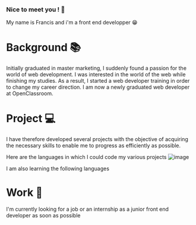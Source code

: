 ### Nice to meet you ! 👋

My name is Francis and i'm a front end developper 😁

# Background 📚

Initially graduated in master marketing, I suddenly found a passion for the world of web development. I was interested in the world of the web while finishing my studies. As a result, I started a web developer training in order to change my career direction. I am now a newly graduated web developer at OpenClassroom.

# Project 💻

I have therefore developed several projects with the objective of acquiring the necessary skills to enable me to progress as efficiently as possible.

Here are the languages in which I could code my various projects
![image](https://user-images.githubusercontent.com/93886761/201966808-a65292c2-d0fc-4c50-98cd-1c642cd6d3ee.png)



I am also learning the following languages

# Work 💼

I'm currently looking for a job or an internship as a junior front end developer as soon as possible


<!--
**Fran6-Dev/Fran6-Dev** is a ✨ _special_ ✨ repository because its `README.md` (this file) appears on your GitHub profile.

Here are some ideas to get you started:

- 🔭 I’m currently working on ...
- 🌱 I’m currently learning ...
- 👯 I’m looking to collaborate on ...
- 🤔 I’m looking for help with ...
- 💬 Ask me about ...
- 📫 How to reach me: ...
- 😄 Pronouns: ...
- ⚡ Fun fact: ...
-->
